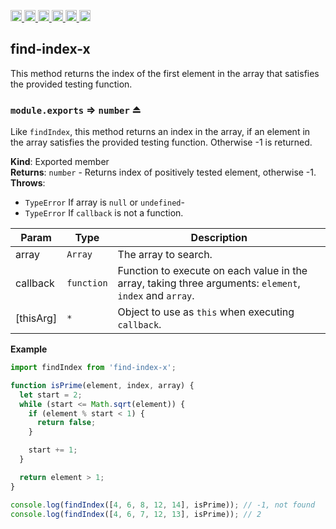 <a
  href="https://travis-ci.org/Xotic750/find-index-x"
  title="Travis status">
<img
  src="https://travis-ci.org/Xotic750/find-index-x.svg?branch=master"
  alt="Travis status" height="18">
</a>
<a
  href="https://david-dm.org/Xotic750/find-index-x"
  title="Dependency status">
<img src="https://david-dm.org/Xotic750/find-index-x/status.svg"
  alt="Dependency status" height="18"/>
</a>
<a
  href="https://david-dm.org/Xotic750/find-index-x?type=dev"
  title="devDependency status">
<img src="https://david-dm.org/Xotic750/find-index-x/dev-status.svg"
  alt="devDependency status" height="18"/>
</a>
<a
  href="https://badge.fury.io/js/find-index-x"
  title="npm version">
<img src="https://badge.fury.io/js/find-index-x.svg"
  alt="npm version" height="18">
</a>
<a
  href="https://www.jsdelivr.com/package/npm/find-index-x"
  title="jsDelivr hits">
<img src="https://data.jsdelivr.com/v1/package/npm/find-index-x/badge?style=rounded"
  alt="jsDelivr hits" height="18">
</a>
<a
  href="https://bettercodehub.com/results/Xotic750/find-index-x"
  title="bettercodehub score">
<img src="https://bettercodehub.com/edge/badge/Xotic750/find-index-x?branch=master"
  alt="bettercodehub score" height="18">
</a>

<a name="module_find-index-x"></a>

## find-index-x

This method returns the index of the first element in the array that satisfies the provided testing function.

<a name="exp_module_find-index-x--module.exports"></a>

### `module.exports` ⇒ <code>number</code> ⏏

Like `findIndex`, this method returns an index in the array, if an element
in the array satisfies the provided testing function. Otherwise -1 is returned.

**Kind**: Exported member  
**Returns**: <code>number</code> - Returns index of positively tested element, otherwise -1.  
**Throws**:

- <code>TypeError</code> If array is `null` or `undefined`-
- <code>TypeError</code> If `callback` is not a function.

| Param     | Type                  | Description                                                                                             |
| --------- | --------------------- | ------------------------------------------------------------------------------------------------------- |
| array     | <code>Array</code>    | The array to search.                                                                                    |
| callback  | <code>function</code> | Function to execute on each value in the array, taking three arguments: `element`, `index` and `array`. |
| [thisArg] | <code>\*</code>       | Object to use as `this` when executing `callback`.                                                      |

**Example**

```js
import findIndex from 'find-index-x';

function isPrime(element, index, array) {
  let start = 2;
  while (start <= Math.sqrt(element)) {
    if (element % start < 1) {
      return false;
    }

    start += 1;
  }

  return element > 1;
}

console.log(findIndex([4, 6, 8, 12, 14], isPrime)); // -1, not found
console.log(findIndex([4, 6, 7, 12, 13], isPrime)); // 2
```
